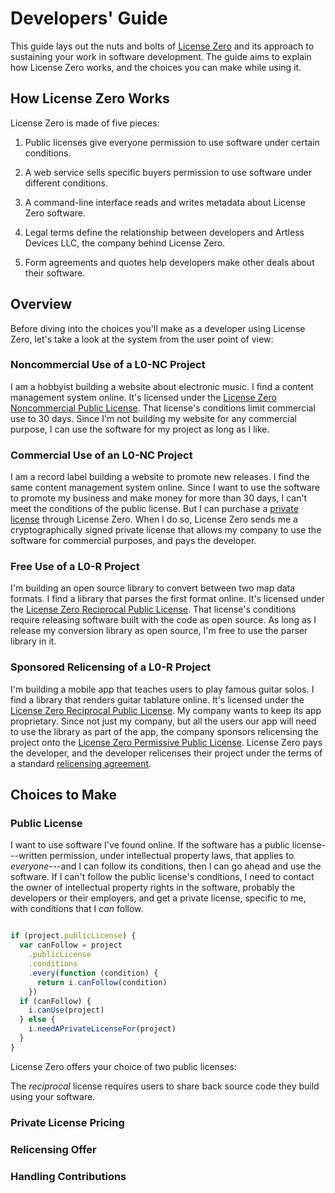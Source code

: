 # Developers' Guide

This guide lays out the nuts and bolts of [License Zero] and its approach to sustaining your work in software development.  The guide aims to explain how License Zero works, and the choices you can make while using it.

[License Zero]: https://licensezero.com

## <a id="how">How License Zero Works</a>

License Zero is made of five pieces:

1. Public licenses give everyone permission to use software under certain conditions.

2. A web service sells specific buyers permission to use software under different conditions.

3. A command-line interface reads and writes metadata about License Zero software.

4. Legal terms define the relationship between developers and Artless Devices LLC, the company behind License Zero.

5. Form agreements and quotes help developers make other deals about their software.

## Overview

Before diving into the choices you'll make as a developer using License Zero, let's take a look at the system from the user point of view:

### Noncommercial Use of a L0-NC Project

I am a hobbyist building a website about electronic music.  I find a content management system online.  It's licensed under the [License Zero Noncommercial Public License][L0-NC].  That license's conditions limit commercial use to 30 days.  Since I'm not building my website for any commercial purpose, I can use the software for my project as long as I like.

[L0-NC]: https://licensezero.com/licenses/noncommercial

### Commercial Use of an L0-NC Project

I am a record label building a website to promote new releases.  I find the same content management system online. Since I want to use the software to promote my business and make money for more than 30 days, I can't meet the conditions of the public license.  But I can purchase a [private license] through License Zero.  When I do so, License Zero sends me a cryptographically signed private license that allows my company to use the software for commercial purposes, and pays the developer.

[private license]: https://licensezero.com/licenses/private

### Free Use of a L0-R Project

I'm building an open source library to convert between two map data formats. I find a library that parses the first format online.  It's licensed under the [License Zero Reciprocal Public License][L0-R].  That license's conditions require releasing software built with the code as open source.  As long as I release my conversion library as open source, I'm free to use the parser library in it.

### Sponsored Relicensing of a L0-R Project

I'm building a mobile app that teaches users to play famous guitar solos.  I find a library that renders guitar tablature online.  It's licensed under the [License Zero Reciprocal Public License][L0-R].  My company wants to keep its app proprietary.  Since not just my company, but all the users our app will need to use the library as part of the app, the company sponsors relicensing the project onto the [License Zero Permissive Public License][L0-P].  License Zero pays the developer, and the developer relicenses their project under the terms of a standard [relicensing agreement].

[L0-R]: https://licensezero.com/licenses/reciprocal

[L0-P]: https://licensezero.com/licenses/permissive

[relicensing agreement]: https://licensezero.com/licenses/relicense

## <a id="choices">Choices to Make</a>

### Public License

I want to use software I've found online. If the software has a public license---written permission, under intellectual property laws, that applies to _everyone_---and I can follow its conditions, then I can go ahead and use the software. If I can't follow the public license's conditions, I need to contact the owner of intellectual property rights in the software, probably the developers or their employers, and get a private license, specific to me, with conditions that I _can_ follow.

```javascript

if (project.publicLicense) {
  var canFollow = project
    .publicLicense
    .conditions
    .every(function (condition) {
      return i.canFollow(condition)
    })
  if (canFollow) {
    i.canUse(project)
  } else {
    i.needAPrivateLicenseFor(project)
  }
}
```

License Zero offers your choice of two public licenses:

The _reciprocal_ license requires users to share back source code they build using your software.

### Private License Pricing

### Relicensing Offer

### Handling Contributions
